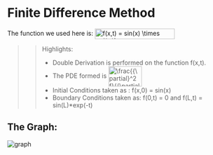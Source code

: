# Finite Difference Method
The function we used here is: <img src="http://www.sciweavers.org/tex2img.php?eq=f%28x%2Ct%29%20%3D%20sin%28x%29%20%5Ctimes%20e%5E%7B%28-t%29%7D&bc=White&fc=Black&im=jpg&fs=12&ff=arev&edit=0" align="center" border="0" alt="f(x,t) = sin(x) \times e^{(-t)}" width="182" height="24" />

>> Highlights:
>> 
>> - Double Derivation is performed on the function f(x,t).
>> - The PDE formed is <img src="http://www.sciweavers.org/tex2img.php?eq=%5Cfrac%7B%7B%5Cpartial%7D%5E2%20f%7D%7B%7B%5Cpartial%20x%7D%5E2%7D%20%3D%20%5Cfrac%7B%7B%5Cpartial%7D%20f%7D%7B%7B%5Cpartial%7D%20t%7D&bc=White&fc=Black&im=jpg&fs=12&ff=arev&edit=0" align="center" border="0" alt="\frac{{\partial}^2 f}{{\partial x}^2} = \frac{{\partial} f}{{\partial} t}" width="76" height="46" />
>> - Initial Conditions taken as : f(x,0) = sin(x)
>> - Boundary Conditions taken as: f(0,t) = 0 and f(L,t) = sin(L)*exp(-t)

## The Graph:
![graph](https://user-images.githubusercontent.com/39788520/121808825-f47ded00-cc77-11eb-8f90-c68a6a4b8967.png)
